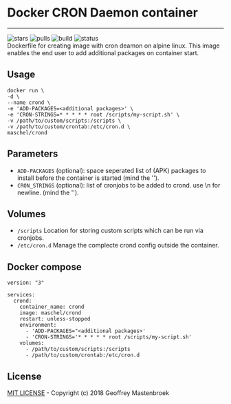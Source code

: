 # Docker CRON Daemon container
---
![stars](https://img.shields.io/docker/stars/maschel/crond.svg) ![pulls](https://img.shields.io/docker/pulls/maschel/crond.svg) ![build](https://img.shields.io/docker/automated/maschel/crond.svg) ![status](https://img.shields.io/docker/build/maschel/crond.svg)  
Dockerfile for creating image with cron deamon on alpine linux. This image enables the end user to add additional packages on container start.
## Usage
`docker run \`  
`-d \`  
`--name crond \`  
`-e 'ADD-PACKAGES=<additional packages>' \`  
`-e 'CRON-STRINGS=* * * * * root /scripts/my-script.sh' \`  
`-v /path/to/custom/scripts:/scripts \`  
`-v /path/to/custom/crontab:/etc/cron.d \`  
`maschel/crond`  
## Parameters
* `ADD-PACKAGES` (optional): space seperated list of (APK) packages to install before the container is started (mind the '').
* `CRON_STRINGS` (optional): list of cronjobs to be added to crond. use \n for newline. (mind the '').
## Volumes
* `/scripts` Location for storing custom scripts which can be run via cronjobs.
* `/etc/cron.d` Manage the complecte crond config outside the container.
## Docker compose

```
version: "3"

services:
  crond:
    container_name: crond
    image: maschel/crond
    restart: unless-stopped
    environment:
      - 'ADD-PACKAGES="<additional packages>'
      - 'CRON-STRINGS='* * * * * root /scripts/my-script.sh'
    volumes:
      - /path/to/custom/scripts:/scripts
      - /path/to/custom/crontab:/etc/cron.d
```

## License
[MIT LICENSE](./LICENSE) - Copyright (c) 2018 Geoffrey Mastenbroek


